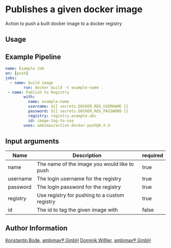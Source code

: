 # Publishes a given docker image

Action to push a built docker image to a docker registry

## Usage

## Example Pipeline

```yaml
name: Example Job
on: [push]
jobs:
  - name: build image
        run: docker build -t example-name .
 - name: Publish to Registry
        with:
          name: example-name
          username: ${{ secrets.DOCKER_REG_USERNAME }}
          password: ${{ secrets.DOCKER_REG_PASSWORD }}
          registry: registry.example.abc
          id: image-tag-to-use
        uses: ambimax/action-docker-push@X.X.X
```


## Input arguments

| Name | Description|required|
|---|---|---|
| name | The name of the image you would like to push |true|
| username | The login username for the registry |true|
| password | The login password for the registry |true|
| registry | Use registry for pushing to a custom registry |true|
| id | The id to tag the given image with |false|

## Author Information

[Konstantin Bode](https://github.com/BodeSpezial), [ambimax® GmbH](https://ambimax.de)
[Dominik Wißler](https://github.com/Wysselbie), [ambimax® GmbH](https://ambimax.de)
